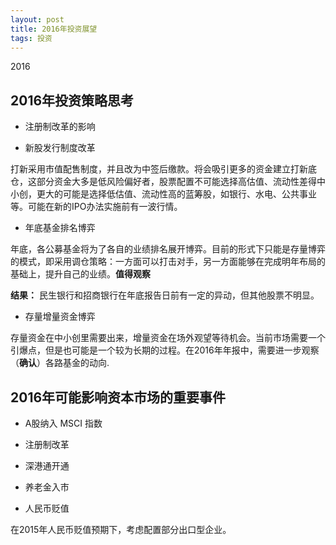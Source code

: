 ```yaml
---
layout: post
title: 2016年投资展望
tags: 投资
---
```


2016

## 2016年投资策略思考

* 注册制改革的影响

* 新股发行制度改革

打新采用市值配售制度，并且改为中签后缴款。将会吸引更多的资金建立打新底仓，这部分资金大多是低风险偏好者，股票配置不可能选择高估值、流动性差得中小创，更大的可能是选择低估值、流动性高的蓝筹股，如银行、水电、公共事业等。可能在新的IPO办法实施前有一波行情。

* 年底基金排名博弈

年底，各公募基金将为了各自的业绩排名展开博弈。目前的形式下只能是存量博弈的模式，即采用调仓策略：一方面可以打击对手，另一方面能够在完成明年布局的基础上，提升自己的业绩。**值得观察**

**结果：** 民生银行和招商银行在年底报告日前有一定的异动，但其他股票不明显。

* 存量增量资金博弈

存量资金在中小创里需要出来，增量资金在场外观望等待机会。当前市场需要一个引爆点，但是也可能是一个较为长期的过程。在2016年年报中，需要进一步观察（**确认**）各路基金的动向.

## 2016年可能影响资本市场的重要事件

* A股纳入 MSCI 指数

* 注册制改革

* 深港通开通

* 养老金入市

* 人民币贬值

在2015年人民币贬值预期下，考虑配置部分出口型企业。
